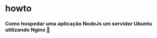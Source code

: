 # howto

### Como hospedar uma aplicação NodeJs um servidor Ubuntu utilizando Nginx [:mag_right:](nginx-nodejs12/INSTALL_NODE.md)
